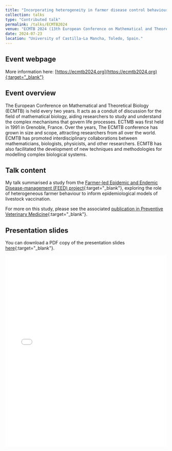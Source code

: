 ```yaml
---
title: "Incorporating heterogeneity in farmer disease control behaviour into a livestock disease transmission model"
collection: talks
type: "Contributed talk"
permalink: /talks/ECMTB2024
venue: "ECMTB 2024 (13th European Conference on Mathematical and Theoretical Biology)"
date: 2024-07-23
location: "University of Castilla-La Mancha, Toledo, Spain."
---
```


## Event webpage

More information here: [https://ecmtb2024.org](https://ecmtb2024.org){:target="_blank"}

## Event overview
The European Conference on Mathematical and Theoretical Biology (ECMTB) is held every two years. It acts as a conduit of discussion for the field of mathematical biology, aiding researchers to study and understand the complex mechanisms that govern life processes. ECTMB was first held in 1991 in Grenoble, France. Over the years, The ECMTB conference has grown in size and scope, attracting researchers from all over the world. ECMTB has promoted interdisciplinary collaborations between mathematicians, biologists, physicists, and other researchers. ECMTB has also facilitated the development of new techniques and methodologies for modelling complex biological systems.

## Talk content
My talk summarised a study from the [Farmer-led Epidemic and Endemic Disease-management (FEED) project](https://feed.warwick.ac.uk){:target="_blank"}, exploring the role of heterogeneous farmer behaviour to inform epidemiological models of livestock vaccination.

For more on this study, please see the associated [publication in Preventive Veterinary Medicine](https://doi.org/10.1016/j.prevetmed.2023.106019){:target="_blank"}.

<!-- <figure>
  <img src="/images/TalkImages/ECMTB2024_talk_photo.jpeg" alt="Presenting photo"/>
</figure> -->

## Presentation slides
You can download a PDF copy of the presentation slides [here](/files/TalkSlides/EdHill_ECMTB2024_presentation.pdf){:target="_blank"}.
<iframe src="/files/TalkSlides/EdHill_ECMTB2024_presentation.pdf" width="100%" height="600" frameborder="no" border="0" marginwidth="0" marginheight="0"></iframe>